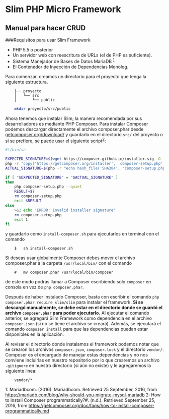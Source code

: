 # Slim PHP Micro Framework
## Manual para hacer CRUD

###Requisitos para usar Slim Framework

- PHP 5.5 o posterior
- Un servidor web con reescritura de URLs (el de PHP es suficiente).
- Sistema Manejador de Bases de Datos MariaDB <sup>[1](#foot1)</sup>.
- El Contenedor de Inyección de Dependencias Monolog.


Para comenzar, creamos un directorio para 
el proyecto que tenga la siguiente estructura.

```
	├── proyecto
	│   └── src
	│       └── public

```

```sh
	mkdir proyecto/src/public
```

Ahora tenemos que instalar Slim; la manera recomendada por sus desarrolladores es mediante PHP Composer. 
Para instalar Composer podemos descargar directamente el archivo composer.phar desde [getcomposer.org/download/](https://getcomposer.org/download/) y guardarlo en el directorio `src/` del proyecto  o si se prefiere, se puede usar el siguiente script<sup>[2](#foot2)</sup>:

```sh
#!/bin/sh

EXPECTED_SIGNATURE=$(wget https://composer.github.io/installer.sig -O - -q)
php -r "copy('https://getcomposer.org/installer', 'composer-setup.php');"
ACTUAL_SIGNATURE=$(php -r "echo hash_file('SHA384', 'composer-setup.php');")

if [ "$EXPECTED_SIGNATURE" = "$ACTUAL_SIGNATURE" ]
then
    php composer-setup.php --quiet
    RESULT=$?
    rm composer-setup.php
    exit $RESULT
else
    >&2 echo 'ERROR: Invalid installer signature'
    rm composer-setup.php
    exit 1
fi

```
y  guardarlo como `install-composer.sh` para ejecutarlos en terminal con el comando 

```
	$	sh install-composer.sh
```

Si deseas usar globalmente Composer debes mover el archivo composer.phar a la carpeta `/usr/local/bin/` con el comando 

```
	# 	mv composer.phar /usr/local/bin/composer
```
de este modo podrás llamar a Composer escribiendo solo `composer` en consola en vez de `php composer.phar`.

Después de haber instalado Composer, basta con escribir el comando `php composer.phar require slim/slim` para instalar el framework.
**Si se descargó manualmente, se debe estar en el directorio donde se guardó el archivo `composer.phar` para poder ejecutarlo.**
Al ejecutar el comando anterior, se agregará Slim Framework como dependencia en el archivo `composer.json` (si no se tiene el archivo se creará). Además, se ejecutará el comando `composer install` para que las dependencias puedan estar disponibles en la aplicación.

Al revisar el directorio donde instalamos el framework podemos notar que se crearon los archivos `composer.json`, `composer.lock` y el directorio `vendor/`. Composer es el encargado de manejar estas dependencias y no nos conviene incluirlas en nuestro repositorio por lo que crearemos un archivo `.gitignore` en nuestro directorio (si aún no existe) y le agregaremos la siguiente linea:

```
	vendor/*
```

<a name="foot1">1</a>: Mariadbcom. (2016). Mariadbcom. Retrieved 25 September, 2016, from https://mariadb.com/blog/why-should-you-migrate-mysql-mariadb
<a name="foot2">2</a>: How to install Composer programmatically?#. (n.d.). Retrieved September 25, 2016, from https://getcomposer.org/doc/faqs/how-to-install-composer-programmatically.md





